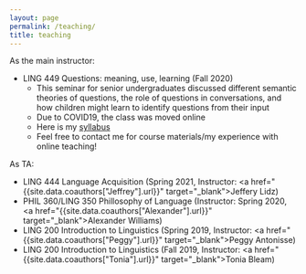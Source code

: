 ```yaml
---
layout: page
permalink: /teaching/
title: teaching
---
```


As the main instructor:
- LING 449 Questions: meaning, use, learning (Fall 2020)
    + This seminar for senior undergraduates discussed different semantic theories of questions, the role of questions in conversations, and how children might learn to identify questions from their input
    + Due to COVID19, the class was moved online
    + Here is my [syllabus](../assets/pdf/LING449Questions-syllabus.pdf)
    + Feel free to contact me for course materials/my experience with online teaching!



As TA:
- LING 444 Language Acquisition (Spring 2021, Instructor: <a href="{{site.data.coauthors["Jeffrey"].url}}" target="_blank">Jeffery Lidz</a>)
- PHIL 360/LING 350 Phillosophy of Language (Instructor: Spring 2020, <a href="{{site.data.coauthors["Alexander"].url}}" target="_blank">Alexander Williams</a>)
- LING 200 Introduction to Linguistics (Spring 2019, Instructor: <a href="{{site.data.coauthors["Peggy"].url}}" target="_blank">Peggy Antonisse</a>)
- LING 200 Introduction to Linguistics (Fall 2019, Instructor: <a href="{{site.data.coauthors["Tonia"].url}}" target="_blank">Tonia Bleam</a>)





